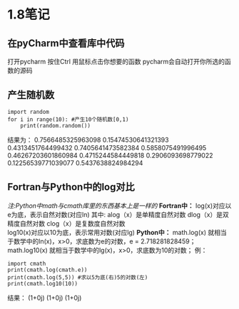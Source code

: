 # 1.8笔记
## 在pyCharm中查看库中代码
打开pycharm
按住Ctrl
用鼠标点击你想要的函数
pycharm会自动打开你所选的函数的源码

## 产生随机数
```
import random
for i in range(10): #产生10个随机数[0,1)
    print(random.random())
```
结果为：
0.7566485325963098
0.15474530641321393
0.4313451764499432
0.7405641473582384
0.5858075491996495
0.46267203601860984
0.4715244584449818
0.2906093698779022
0.12256539771039077
0.5437638824984294
## Fortran与Python中的log对比
*注:Python中math与cmath库里的东西基本上是一样的*
**Fortran中：**
log(x)对应以e为底，表示自然对数(对应ln)
其中:
alog（x）是单精度自然对数
dlog（x）是双精度自然对数
clog（x）是复数度自然对数  
log10(x)对应以10为底，表示常用对数(对应lg)
**Python中：**
math.log(x) 就相当于数学中的ln(x)，x>0，求底数为e的对数，e = 2.718281828459；
math.log10(x) 就相当于数学中的lg(x)，x>0，求底数为10的对数；
例：
```
import cmath
print(cmath.log(cmath.e))
print(cmath.log(5,5)) #求以5为底(右)5的对数(左)
print(cmath.log10(10))
```
结果：
(1+0j)
(1+0j)
(1+0j)

